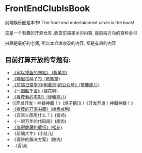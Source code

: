 # FrontEndClubIsBook
前端娱乐圈是本书!  The front end entertainment circle is the book!

这是一个有趣的开源仓库 ,收录前端相关的内容, 是前端方向的百科全书

兴趣是最好的老师, 所以本仓库收录的内容, 都是有趣的内容

## 目前打算开放的专题有:

- [《可以摸鱼的网站》 (蒸羊羔)](./《可以摸鱼的网站》 (蒸羊羔))
- [《哪里找种子?》(蒸熊掌)](./《哪里找种子?》(蒸熊掌))
- [《前端日常学习(刷着玩)的公众号》(蒸鹿尾儿)](./《前端日常学习(刷着玩)的公众号》(蒸鹿尾儿))
- [《一图胜千言》(烧花鸭)](./《一图胜千言》(烧花鸭))
- [《推荐看的电影》(烧雏鸡儿)](./《推荐看的电影》(烧雏鸡儿))
- [《开发开发！神器神器！》(烧子鹅)](./《开发开发！神器神器！》
- [《推荐的开源书籍》(卤煮咸鸭)](./《推荐的开源书籍》(卤煮咸鸭))
- 《日常斗图用什么？》(酱鸡)
- 《一眼万年的代码段》(腊肉)
- [《值得收藏的壁纸》(松花)](./《值得收藏的壁纸》)
- 《前端大牛》(小肚儿)
- 《奇妙的解决方案》(晾肉)
- …(香肠)